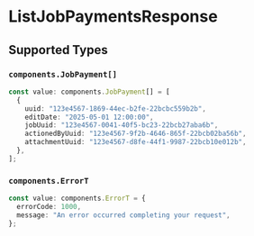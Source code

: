 # ListJobPaymentsResponse


## Supported Types

### `components.JobPayment[]`

```typescript
const value: components.JobPayment[] = [
  {
    uuid: "123e4567-1869-44ec-b2fe-22bcbc559b2b",
    editDate: "2025-05-01 12:00:00",
    jobUuid: "123e4567-0041-40f5-bc23-22bcb27aba6b",
    actionedByUuid: "123e4567-9f2b-4646-865f-22bcb02ba56b",
    attachmentUuid: "123e4567-d8fe-44f1-9987-22bcb10e012b",
  },
];
```

### `components.ErrorT`

```typescript
const value: components.ErrorT = {
  errorCode: 1000,
  message: "An error occurred completing your request",
};
```

